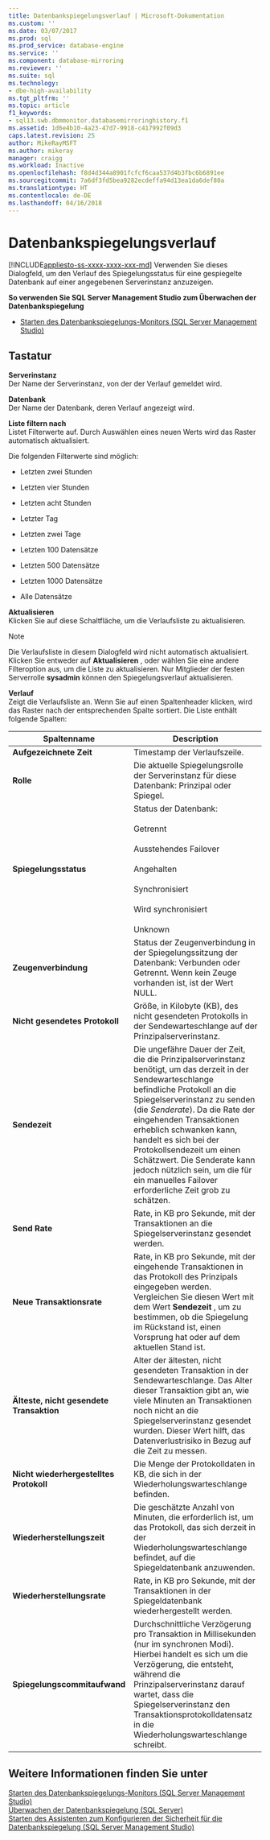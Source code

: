 ```yaml
---
title: Datenbankspiegelungsverlauf | Microsoft-Dokumentation
ms.custom: ''
ms.date: 03/07/2017
ms.prod: sql
ms.prod_service: database-engine
ms.service: ''
ms.component: database-mirroring
ms.reviewer: ''
ms.suite: sql
ms.technology:
- dbe-high-availability
ms.tgt_pltfrm: ''
ms.topic: article
f1_keywords:
- sql13.swb.dbmmonitor.databasemirroringhistory.f1
ms.assetid: 1d6e4b10-4a23-47d7-9918-c417992f09d3
caps.latest.revision: 25
author: MikeRayMSFT
ms.author: mikeray
manager: craigg
ms.workload: Inactive
ms.openlocfilehash: f8d4d344a8901fcfcf6caa537d4b3fbc6b6891ee
ms.sourcegitcommit: 7a6df3fd5bea9282ecdeffa94d13ea1da6def80a
ms.translationtype: HT
ms.contentlocale: de-DE
ms.lasthandoff: 04/16/2018
---
```

# <a name="database-mirroring-history"></a>Datenbankspiegelungsverlauf
[!INCLUDE[appliesto-ss-xxxx-xxxx-xxx-md](../../includes/appliesto-ss-xxxx-xxxx-xxx-md.md)]
  Verwenden Sie dieses Dialogfeld, um den Verlauf des Spiegelungsstatus für eine gespiegelte Datenbank auf einer angegebenen Serverinstanz anzuzeigen.  
  
 **So verwenden Sie SQL Server Management Studio zum Überwachen der Datenbankspiegelung**  
  
-   [Starten des Datenbankspiegelungs-Monitors &#40;SQL Server Management Studio&#41;](../../database-engine/database-mirroring/start-database-mirroring-monitor-sql-server-management-studio.md)  
  
## <a name="options"></a>Tastatur  
 **Serverinstanz**  
 Der Name der Serverinstanz, von der der Verlauf gemeldet wird.  
  
 **Datenbank**  
 Der Name der Datenbank, deren Verlauf angezeigt wird.  
  
 **Liste filtern nach**  
 Listet Filterwerte auf. Durch Auswählen eines neuen Werts wird das Raster automatisch aktualisiert.  
  
 Die folgenden Filterwerte sind möglich:  
  
-   Letzten zwei Stunden  
  
-   Letzten vier Stunden  
  
-   Letzten acht Stunden  
  
-   Letzter Tag  
  
-   Letzten zwei Tage  
  
-   Letzten 100 Datensätze  
  
-   Letzten 500 Datensätze  
  
-   Letzten 1000 Datensätze  
  
-   Alle Datensätze  
  
 **Aktualisieren**  
 Klicken Sie auf diese Schaltfläche, um die Verlaufsliste zu aktualisieren.  
  
> [!NOTE]  
>  Die Verlaufsliste in diesem Dialogfeld wird nicht automatisch aktualisiert. Klicken Sie entweder auf **Aktualisieren** , oder wählen Sie eine andere Filteroption aus, um die Liste zu aktualisieren. Nur Mitglieder der festen Serverrolle **sysadmin** können den Spiegelungsverlauf aktualisieren.  
  
 **Verlauf**  
 Zeigt die Verlaufsliste an. Wenn Sie auf einen Spaltenheader klicken, wird das Raster nach der entsprechenden Spalte sortiert. Die Liste enthält folgende Spalten:  
  
|Spaltenname|Description|  
|-----------------|-----------------|  
|**Aufgezeichnete Zeit**|Timestamp der Verlaufszeile.|  
|**Rolle**|Die aktuelle Spiegelungsrolle der Serverinstanz für diese Datenbank: Prinzipal oder Spiegel.|  
|**Spiegelungsstatus**|Status der Datenbank:<br /><br /> Getrennt<br /><br /> Ausstehendes Failover<br /><br /> Angehalten<br /><br /> Synchronisiert<br /><br /> Wird synchronisiert<br /><br /> Unknown|  
|**Zeugenverbindung**|Status der Zeugenverbindung in der Spiegelungssitzung der Datenbank: Verbunden oder Getrennt. Wenn kein Zeuge vorhanden ist, ist der Wert NULL.|  
|**Nicht gesendetes Protokoll**|Größe, in Kilobyte (KB), des nicht gesendeten Protokolls in der Sendewarteschlange auf der Prinzipalserverinstanz.|  
|**Sendezeit**|Die ungefähre Dauer der Zeit, die die Prinzipalserverinstanz benötigt, um das derzeit in der Sendewarteschlange befindliche Protokoll an die Spiegelserverinstanz zu senden (die *Senderate*). Da die Rate der eingehenden Transaktionen erheblich schwanken kann, handelt es sich bei der Protokollsendezeit um einen Schätzwert. Die Senderate kann jedoch nützlich sein, um die für ein manuelles Failover erforderliche Zeit grob zu schätzen.|  
|**Send Rate**|Rate, in KB pro Sekunde, mit der Transaktionen an die Spiegelserverinstanz gesendet werden.|  
|**Neue Transaktionsrate**|Rate, in KB pro Sekunde, mit der eingehende Transaktionen in das Protokoll des Prinzipals eingegeben werden. Vergleichen Sie diesen Wert mit dem Wert **Sendezeit** , um zu bestimmen, ob die Spiegelung im Rückstand ist, einen Vorsprung hat oder auf dem aktuellen Stand ist.|  
|**Älteste, nicht gesendete Transaktion**|Alter der ältesten, nicht gesendeten Transaktion in der Sendewarteschlange. Das Alter dieser Transaktion gibt an, wie viele Minuten an Transaktionen noch nicht an die Spiegelserverinstanz gesendet wurden. Dieser Wert hilft, das Datenverlustrisiko in Bezug auf die Zeit zu messen.|  
|**Nicht wiederhergestelltes Protokoll**|Die Menge der Protokolldaten in KB, die sich in der Wiederholungswarteschlange befinden.|  
|**Wiederherstellungszeit**|Die geschätzte Anzahl von Minuten, die erforderlich ist, um das Protokoll, das sich derzeit in der Wiederholungswarteschlange befindet, auf die Spiegeldatenbank anzuwenden.|  
|**Wiederherstellungsrate**|Rate, in KB pro Sekunde, mit der Transaktionen in der Spiegeldatenbank wiederhergestellt werden.|  
|**Spiegelungscommitaufwand**|Durchschnittliche Verzögerung pro Transaktion in Millisekunden (nur im synchronen Modi). Hierbei handelt es sich um die Verzögerung, die entsteht, während die Prinzipalserverinstanz darauf wartet, dass die Spiegelserverinstanz den Transaktionsprotokolldatensatz in die Wiederholungswarteschlange schreibt.|  
  
## <a name="see-also"></a>Weitere Informationen finden Sie unter  
 [Starten des Datenbankspiegelungs-Monitors &#40;SQL Server Management Studio&#41;](../../database-engine/database-mirroring/start-database-mirroring-monitor-sql-server-management-studio.md)   
 [Überwachen der Datenbankspiegelung &#40;SQL Server&#41;](../../database-engine/database-mirroring/monitoring-database-mirroring-sql-server.md)   
 [Starten des Assistenten zum Konfigurieren der Sicherheit für die Datenbankspiegelung &#40;SQL Server Management Studio&#41;](../../database-engine/database-mirroring/start-the-configuring-database-mirroring-security-wizard.md)  
  
  
